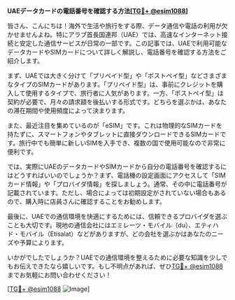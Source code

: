 **UAEデータカードの電話番号を確認する方法[[TG💪+ @esim1088](https://t.me/s/esim1088)]**

皆さん、こんにちは！海外で生活や旅行をする際、データ通信や電話の利用が欠かせませんよね。特にアラブ首長国連邦（UAE）では、高速なインターネット接続と安定した通信サービスが日常の一部です。この記事では、UAEで利用可能なデータカードやSIMカードについて詳しく解説し、電話番号を確認する方法をご紹介します。

まず、UAEでは大きく分けて「プリペイド型」や「ポストペイ型」などさまざまなタイプのSIMカードがあります。「プリペイド型」は、事前にクレジットを購入して使用するタイプで、旅行者に人気があります。一方、「ポストペイ型」は契約が必要で、月々の請求額を後払いする形式です。どちらを選ぶかは、あなたの滞在期間や使用頻度によって決まります。

また、最近注目を集めているのが「eSIM」です。これは物理的なSIMカードを持たずに、スマートフォンやタブレットに直接ダウンロードできるSIMカードです。旅行中でも簡単に新しいSIMを入手でき、複数の国で使用可能なので非常に便利です。

では、実際にUAEのデータカードやSIMカードから自分の電話番号を確認するにはどうすればいいのでしょうか？まず、電話機の設定画面にアクセスして「SIMカード情報」や「プロバイダ情報」を探しましょう。通常、その中に電話番号が記載されています。ただし、場合によっては初期設定がされていない場合もあるので、購入時に店員さんに確認することをお勧めします。

最後に、UAEでの通信環境を快適にするためには、信頼できるプロバイダを選ぶことも大切です。現地の通信会社にはエミレーツ・モバイル（du）、エティハド・モバイル（Etisalat）などがありますが、どの会社を選ぶかはあなたのニーズや予算によります。

いかがでしたでしょうか？UAEでの通信環境を整えるために必要な知識を少しでもお伝えできたなら嬉しいです。もし不明点があれば、ぜひ[TG💪+ @esim1088](https://t.me/s/esim1088)までお気軽にお問い合わせください！

[[TG💪+ @esim1088](https://t.me/s/esim1088) ![Image](https://i.postimg.cc/Y0z9fWf4/image.png)]